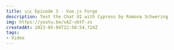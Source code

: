 ```yaml
---
title: 🇺🇸 Episode 3 - Vue.js Forge
description: Test the Chat UI with Cypress by Ramona Schwering
img: https://youtu.be/xAZ-vbtF-zs
createdAt: 2023-05-04T22:50:54.724Z
tags:
- Video
---
```

